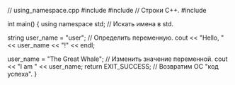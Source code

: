 // using_namespace.cpp
#include <iostream>
#include <cstdlib>
// Строки C++.
#include <string>

int main()
{
  using namespace std; // Искать имена в std.

  string user_name = "user"; // Определить переменную.
  cout << "Hello, " << user_name << "!" << endl;

  user_name = "The Great Whale"; // Изменить значение переменной.
  cout << "I am " << user_name;
  return EXIT_SUCCESS; // Возвратим ОС "код успеха".
}

